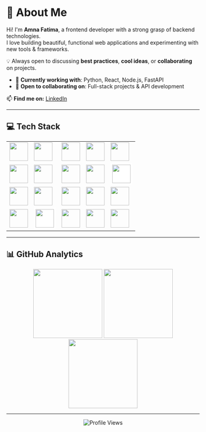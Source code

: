 # 💫 About Me  
Hi! I'm **Amna Fatima**, a frontend developer with a strong grasp of backend technologies.  
I love building beautiful, functional web applications and experimenting with new tools & frameworks.  

💡 Always open to discussing **best practices**, **cool ideas**, or **collaborating** on projects.  

- 🔭 **Currently working with**: Python, React, Node.js, FastAPI  
- 🤝 **Open to collaborating on**: Full-stack projects & API development  

📫 **Find me on:** [LinkedIn](https://www.linkedin.com/in/amna-fatima-9777622a1/)  

---

## 💻 Tech Stack  
<table>
<tr>
<td><img src="https://cdn.jsdelivr.net/gh/devicons/devicon@latest/icons/javascript/javascript-original.svg" width="48"/></td>
<td><img src="https://cdn.jsdelivr.net/gh/devicons/devicon@latest/icons/html5/html5-original.svg" width="48"/></td>
<td><img src="https://cdn.jsdelivr.net/gh/devicons/devicon@latest/icons/css3/css3-original.svg" width="48"/></td>
<td><img src="https://cdn.jsdelivr.net/gh/devicons/devicon@latest/icons/react/react-original-wordmark.svg" width="48"/></td>
<td><img src="https://cdn.jsdelivr.net/gh/devicons/devicon@latest/icons/vitejs/vitejs-original.svg" width="48"/></td>
</tr>
<tr>
<td><img src="https://cdn.jsdelivr.net/gh/devicons/devicon@latest/icons/nodejs/nodejs-original.svg" width="48"/></td>
<td><img src="https://cdn.jsdelivr.net/gh/devicons/devicon@latest/icons/tailwindcss/tailwindcss-original-wordmark.svg" width="48"/></td>
<td><img src="https://cdn.jsdelivr.net/gh/devicons/devicon@latest/icons/bootstrap/bootstrap-original-wordmark.svg" width="48"/></td>
<td><img src="https://cdn.jsdelivr.net/gh/devicons/devicon@latest/icons/git/git-original-wordmark.svg" width="48"/></td>
<td><img src="https://cdn.jsdelivr.net/gh/devicons/devicon@latest/icons/github/github-original-wordmark.svg" width="48" style="background-color:white; padding:4px;"/></td>
</tr>
<tr>
<td><img src="https://cdn.jsdelivr.net/gh/devicons/devicon@latest/icons/figma/figma-original.svg" width="48"/></td>
<td><img src="https://cdn.jsdelivr.net/gh/devicons/devicon@latest/icons/python/python-original.svg" width="48"/></td>
<td><img src="https://cdn.jsdelivr.net/gh/devicons/devicon@latest/icons/postman/postman-original.svg" width="48"/></td>
<td><img src="https://cdn.jsdelivr.net/gh/devicons/devicon@latest/icons/mongodb/mongodb-plain-wordmark.svg" width="48"/></td>
<td><img src="https://cdn.jsdelivr.net/gh/devicons/devicon@latest/icons/sqlite/sqlite-original.svg" width="48"/></td>
</tr>
<tr>
<td><img src="https://cdn.jsdelivr.net/gh/devicons/devicon@latest/icons/fastapi/fastapi-original.svg" width="48"/></td>
<td><img src="https://cdn.jsdelivr.net/gh/devicons/devicon@latest/icons/vercel/vercel-original-wordmark.svg" width="48" style="background-color:white; padding:4px;"/></td>
<td><img src="https://cdn.jsdelivr.net/gh/devicons/devicon@latest/icons/typescript/typescript-original.svg" width="48"/></td>
<td><img src="https://cdn.jsdelivr.net/gh/devicons/devicon@latest/icons/powershell/powershell-original.svg" width="48"/></td>
<td><img src="https://cdn.jsdelivr.net/gh/devicons/devicon@latest/icons/matlab/matlab-original.svg" width="48"/></td>
</tr>
</table>

---

## 📊 GitHub Analytics  
<p align="center">
<img src="https://github-readme-stats.vercel.app/api?username=amnafatimaa&theme=algolia&hide_border=false&include_all_commits=false&count_private=false" height="180em" />
<img src="https://streak-stats.demolab.com/?user=amnafatimaa&theme=algolia&hide_border=false" height="180em" />
<img src="https://github-readme-stats-eight-theta.vercel.app/api/top-langs/?username=amnafatimaa&layout=compact&theme=algolia" height="180em" />
</p>

---

<p align="center">
  <img src="https://komarev.com/ghpvc/?username=amnafatimaa&style=flat-square&color=blue" alt="Profile Views"/>
</p>

